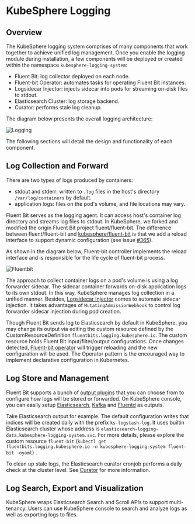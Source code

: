 # KubeSphere Logging

## Overview

The KubeSphere logging system comprises of many components that work together to achieve unified log management. Once you enable the logging module during installation, a few components will be deployed or created within the namespace `kubesphere-logging-system`:

- Fluent Bit: log collector deployed on each node.
- Fluent-bit Operator: automates tasks for operating Fluent Bit instances.
- Logsidecar Injector: injects sidecar into pods for streaming on-disk files to stdout.
- Elasticsearch Cluster: log storage backend.
- Curator: performs stale log cleanup.

The diagram below presents the overall logging architecture:

![Logging](../../images/kubesphere-logging-overview.png)

The following sections will detail the design and functionality of each component.

## Log Collection and Forward

There are two types of logs produced by containers:

- stdout and stderr: written to `.log` files in the host's directory `/var/log/containers` by default.
- application logs: files on the pod's volume, and file locations may vary.

Fluent Bit serves as the logging agent. It can access host's container log directory and streams log files to stdout. In KubeSphere, we forked and modified the origin Fluent Bit project fluent/fluent-bit. The difference between fluent/fluent-bit and [kubesphere/fluent-bit](https://github.com/kubesphere/fluent-bit) is that we add a reload interface to support dynamic configuration (see issue [#365](https://github.com/fluent/fluent-bit/issues/365)).

As shown in the diagram below, Fluent-bit controller implements the reload interface and is responsible for the life cycle of fluent-bit process.

![Fluentbit](../../images/kubesphere-logging-fluentbit.png)

The approach to collect container logs on a pod's volume is using a log forwarder sidecar. The sidecar container forwards on-disk application logs to its own stdout. In this way, KubeSphere manages log collection in a unified manner. Besides, [Logsidecar Injector](https://github.com/kubesphere/logsidecar-injector) comes to automate sidecar injection. It takes advantages of `MutatingAdmissionWebhook` to control log forwarder sidecar injection during pod creation.

Though Fluent Bit sends log to Elasticsearch by default in KubeSphere, you may change its output via editing the custom resource defined by the CustomResourceDefinition `fluentbits.logging.kubesphere.io`. The custom resource holds Fluent Bit input/filter/output configurations. Once changes detected, [Fluent-bit operator](https://github.com/kubesphere/fluentbit-operator) will trigger reloading and the new configuration will be used. The Operator pattern is the encouraged way to implement declarative configuration in Kubernetes.

## Log Store and Management

Fluent Bit supports a bunch of [output plugins](https://docs.fluentbit.io/manual/output) that you can choose from to configure how logs will be stored or forwarded. On KubeSphere console, you can easily setup [Elasticsearch](https://docs.fluentbit.io/manual/output/elasticsearch), [Kafka](https://docs.fluentbit.io/manual/output/kafka) and [Fluentd](https://docs.fluentbit.io/manual/output/forward) as outputs.

Take Elasticsearch output for example. The default configuration writes that indices will be created daily with the prefix `ks-logstash-log`. It uses builtin Elasticsearch cluster whose address is `elasticsearch-logging-data.kubesphere-logging-system.svc`. For more details, please explore the custom resource `fluent-bit` (`kubectl get fluentbits.logging.kubesphere.io -n kubesphere-logging-system fluent-bit -oyaml`) .

To clean up stale logs, the Elasticsearch curator cronjob performs a daily check at the cluster level. See [Curator](https://www.elastic.co/guide/en/elasticsearch/client/curator/current/index.html) for more information.

## Log Search, Export and Visualization

KubeSphere wraps Elasticsearch Search and Scroll APIs to support multi-tenancy. Users can use KubeSphere console to search and analyze logs as well as exporting logs to files.
